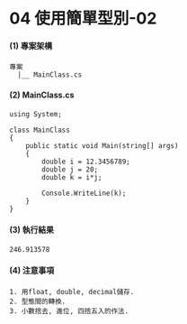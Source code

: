 # 04 使用簡單型別-02

#### (1) 專案架構 

```
專案
  |__ MainClass.cs
```


#### (2) MainClass.cs

```
using System;

class MainClass 
{
    public static void Main(string[] args)
    {
        double i = 12.3456789;
        double j = 20;
        double k = i*j;
        
        Console.WriteLine(k);
    }    
}
```

#### (3) 執行結果

```
246.913578
```


#### (4) 注意事項
```
1. 用float, double, decimal儲存.
2. 型態間的轉換.
3. 小數捨去, 進位, 四捨五入的作法. 
```
